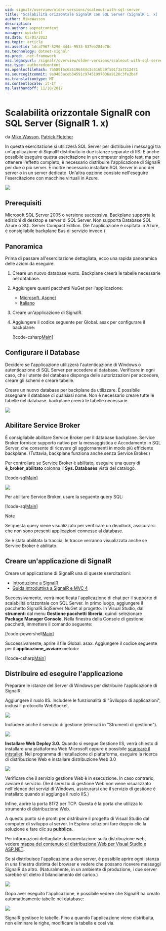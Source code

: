 ```yaml
---
uid: signalr/overview/older-versions/scaleout-with-sql-server
title: "Scalabilità orizzontale SignalR con SQL Server (SignalR 1. x) | Documenti Microsoft"
author: MikeWasson
description: 
ms.author: aspnetcontent
manager: wpickett
ms.date: 05/01/2013
ms.topic: article
ms.assetid: 1dca7967-8296-444a-9533-837eb284e78c
ms.technology: dotnet-signalr
ms.prod: .net-framework
msc.legacyurl: /signalr/overview/older-versions/scaleout-with-sql-server
msc.type: authoredcontent
ms.openlocfilehash: 7a589f5c6a5196444c3c616b39f501f3a7512471
ms.sourcegitcommit: 9a9483aceb34591c97451997036a9120c3fe2baf
ms.translationtype: MT
ms.contentlocale: it-IT
ms.lasthandoff: 11/10/2017
---
```

<a name="signalr-scaleout-with-sql-server-signalr-1x"></a>Scalabilità orizzontale SignalR con SQL Server (SignalR 1. x)
====================
da [Mike Wasson](https://github.com/MikeWasson), [Patrick Fletcher](https://github.com/pfletcher)

In questa esercitazione si utilizzerà SQL Server per distribuire i messaggi tra un'applicazione di SignalR distribuito in due istanze separate di IIS. È anche possibile eseguire questa esercitazione in un computer singolo test, ma per ottenere l'effetto completo, è necessario distribuire l'applicazione di SignalR per due o più server. È inoltre necessario installare SQL Server in uno dei server o in un server dedicato. Un'altra opzione consiste nell'eseguire l'esercitazione con macchine virtuali in Azure.

![](scaleout-with-sql-server/_static/image1.png)

## <a name="prerequisites"></a>Prerequisiti

Microsoft SQL Server 2005 o versione successiva. Backplane supporta le edizioni di desktop e server di SQL Server. Non supporta Database SQL Azure o SQL Server Compact Edition. (Se l'applicazione è ospitata in Azure, è consigliabile backplane Bus di servizio invece.)

## <a name="overview"></a>Panoramica

Prima di passare all'esercitazione dettagliata, ecco una rapida panoramica delle azioni da eseguire.

1. Creare un nuovo database vuoto. Backplane creerà le tabelle necessarie nel database.
2. Aggiungere questi pacchetti NuGet per l'applicazione: 

    - [Microsoft. Aspnet](http://nuget.org/packages/Microsoft.AspNet.SignalR)
    - [Italiano](http://nuget.org/packages/Microsoft.AspNet.SignalR.SqlServer)
3. Creare un'applicazione di SignalR.
4. Aggiungere il codice seguente per Global. asax per configurare il backplane: 

    [!code-csharp[Main](scaleout-with-sql-server/samples/sample1.cs)]

## <a name="configure-the-database"></a>Configurare il Database

Decidere se l'applicazione utilizzerà l'autenticazione di Windows o autenticazione di SQL Server per accedere al database. Verificare in ogni caso, che l'utente del database disponga delle autorizzazioni per accedere, creare gli schemi e creare tabelle.

Creare un nuovo database per backplane da utilizzare. È possibile assegnare il database di qualsiasi nome. Non è necessario creare tutte le tabelle nel database. backplane creerà le tabelle necessarie.

![](scaleout-with-sql-server/_static/image2.png)

## <a name="enable-service-broker"></a>Abilitare Service Broker

È consigliabile abilitare Service Broker per il database backplane. Service Broker fornisce supporto nativo per la messaggistica e Accodamento in SQL Server, che consente di ricevere gli aggiornamenti in modo più efficiente backplane. (Tuttavia, backplane funziona anche senza Service Broker.)

Per controllare se Service Broker è abilitato, eseguire una query di **è\_broker\_abilitato** colonna il **Sys. Databases** vista del catalogo.

[!code-sql[Main](scaleout-with-sql-server/samples/sample2.sql)]

![](scaleout-with-sql-server/_static/image3.png)

Per abilitare Service Broker, usare la seguente query SQL:

[!code-sql[Main](scaleout-with-sql-server/samples/sample3.sql)]

> [!NOTE]
> Se questa query viene visualizzato per verificare un deadlock, assicurarsi che non sono presenti applicazioni connesse al database.


Se è stata abilitata la traccia, le tracce verranno visualizzata anche se Service Broker è abilitato.

## <a name="create-a-signalr-application"></a>Creare un'applicazione di SignalR

Creare un'applicazione di SignalR una di queste esercitazioni:

- [Introduzione a SignalR](../getting-started/tutorial-getting-started-with-signalr.md)
- [Guida introduttiva a SignalR e MVC 4](tutorial-getting-started-with-signalr-and-mvc-4.md)

Successivamente, verrà modificata l'applicazione di chat per il supporto di scalabilità orizzontale con SQL Server. In primo luogo, aggiungere il pacchetto SignalR.SqlServer NuGet al progetto. In Visual Studio, dal **strumenti** dal menu **Gestione pacchetti libreria**, quindi selezionare **Package Manager Console**. Nella finestra della Console di gestione pacchetti, immettere il comando seguente:

[!code-powershell[Main](scaleout-with-sql-server/samples/sample4.ps1)]

Successivamente, aprire il file Global. asax. Aggiungere il codice seguente per il **applicazione\_avviare** metodo:

[!code-csharp[Main](scaleout-with-sql-server/samples/sample5.cs)]

## <a name="deploy-and-run-the-application"></a>Distribuire ed eseguire l'applicazione

Preparare le istanze del Server di Windows per distribuire l'applicazione di SignalR.

Aggiungere il ruolo IIS. Includere le funzionalità di "Sviluppo di applicazioni", inclusi il protocollo WebSocket.

![](scaleout-with-sql-server/_static/image4.png)

Includere anche il servizio di gestione (elencati in "Strumenti di gestione").

![](scaleout-with-sql-server/_static/image5.png)

**Installare Web Deploy 3.0.** Quando si esegue Gestione IIS, verrà chiesto di installare una piattaforma Web Microsoft oppure è possibile [scaricare il intstaller](https://go.microsoft.com/fwlink/?LinkId=255386). Nel programma di installazione di piattaforma, eseguire la ricerca di distribuzione Web e installare distribuzione Web 3.0

![](scaleout-with-sql-server/_static/image6.png)

Verificare che il servizio gestione Web è in esecuzione. In caso contrario, avviare il servizio. (Se il servizio di gestione Web non viene visualizzato nell'elenco dei servizi di Windows, assicurarsi che il servizio di gestione è installato quando si aggiunge il ruolo IIS.)

Infine, aprire la porta 8172 per TCP. Questa è la porta che utilizza lo strumento di distribuzione Web.

A questo punto si è pronti per distribuire il progetto di Visual Studio dal computer di sviluppo al server. In Esplora soluzioni fare doppio clic la soluzione e fare clic su **pubblica**.

Per informazioni dettagliate documentazione sulla distribuzione web, vedere [mappa del contenuto di distribuzione Web per Visual Studio e ASP.NET](../../../whitepapers/aspnet-web-deployment-content-map.md).

Se si distribuisce l'applicazione a due server, è possibile aprire ogni istanza in una finestra distinta del browser e vedere che possano ricevere messaggi SignalR da altro. (Naturalmente, in un ambiente di produzione, i due server sarebbe sit dietro il bilanciamento del carico.)

![](scaleout-with-sql-server/_static/image7.png)

Dopo aver eseguito l'applicazione, è possibile vedere che SignalR ha creato automaticamente tabelle nel database:

![](scaleout-with-sql-server/_static/image8.png)

SignalR gestisce le tabelle. Fino a quando l'applicazione viene distribuita, non eliminare le righe, modificare la tabella e così via.
